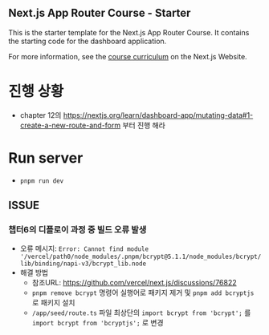 ## Next.js App Router Course - Starter

This is the starter template for the Next.js App Router Course. It contains the starting code for the dashboard application.

For more information, see the [course curriculum](https://nextjs.org/learn) on the Next.js Website.


# 진행 상황
- chapter 12의 https://nextjs.org/learn/dashboard-app/mutating-data#1-create-a-new-route-and-form 부터 진행 해라

# Run server
- `pnpm run dev`


## ISSUE
### 챕터6의 디플로이 과정 중 빌드 오류 발생
- 오류 메시지: `Error: Cannot find module '/vercel/path0/node_modules/.pnpm/bcrypt@5.1.1/node_modules/bcrypt/lib/binding/napi-v3/bcrypt_lib.node`
-  해결 방법
    - 참조URL: https://github.com/vercel/next.js/discussions/76822
    - `pnpm remove bcrypt` 명령어 실행어로 패키지 제거 및 `pnpm add bcryptjs` 로 패키지 설치
    - `/app/seed/route.ts` 파일 최상단의 `import bcrypt from 'bcrypt';` 를 `import bcrypt from 'bcryptjs';` 로 변경